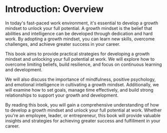Introduction: Overview
======================

In today's fast-paced work environment, it's essential to develop a growth mindset to unlock your full potential. A growth mindset is the belief that abilities and intelligence can be developed through dedication and hard work. By adopting a growth mindset, you can learn new skills, overcome challenges, and achieve greater success in your career.

This book aims to provide practical strategies for developing a growth mindset and unlocking your full potential at work. We will explore how to overcome limiting beliefs, build resilience, and focus on continuous learning and development.

We will also discuss the importance of mindfulness, positive psychology, and emotional intelligence in cultivating a growth mindset. Additionally, we will examine how to set goals, manage time effectively, and build strong relationships to support your growth and development.

By reading this book, you will gain a comprehensive understanding of how to develop a growth mindset and unlock your full potential at work. Whether you're an employee, leader, or entrepreneur, this book will provide valuable insights and strategies for achieving greater success and fulfillment in your career.
